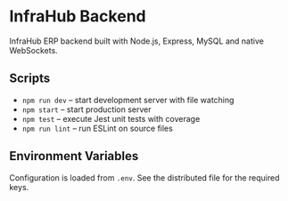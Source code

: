 # InfraHub Backend

InfraHub ERP backend built with Node.js, Express, MySQL and native WebSockets.

## Scripts

- `npm run dev` – start development server with file watching
- `npm start` – start production server
- `npm test` – execute Jest unit tests with coverage
- `npm run lint` – run ESLint on source files

## Environment Variables

Configuration is loaded from `.env`. See the distributed file for the required keys.
